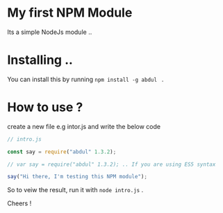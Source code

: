 # My first NPM Module
Its a simple NodeJs module ..


# Installing ..
You can install this by running  `npm install -g abdul ` .

# How to use ?

create a new file e.g intor.js and write the below code

```javascript
// intro.js

const say = require("abdul" 1.3.2);

// var say = require("abdul" 1.3.2); .. If you are using ES5 syntax

say("Hi there, I'm testing this NPM module");

```

So to veiw the result, run it with ` node intro.js ` .


Cheers !
